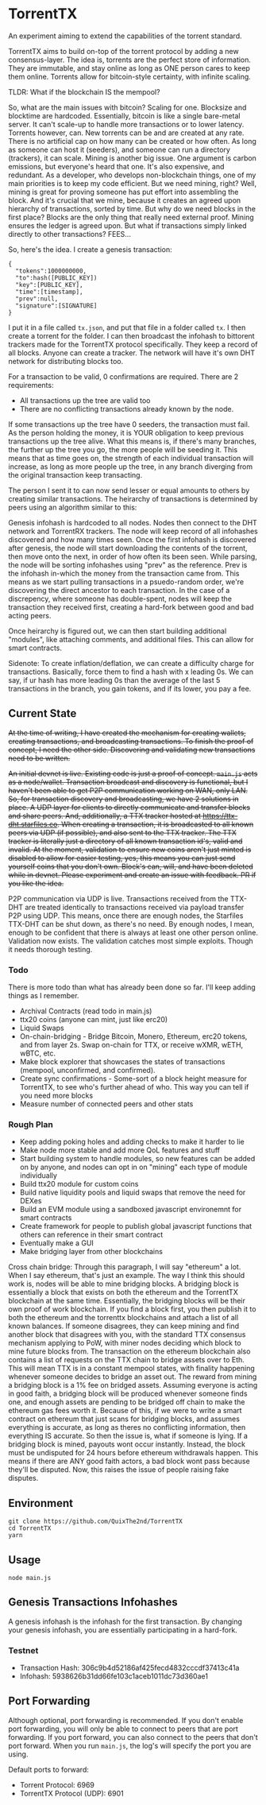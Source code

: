 # TorrentTX
An experiment aiming to extend the capabilities of the torrent standard.

TorrentTX aims to build on-top of the torrent protocol by adding a new consensus-layer. The idea is, torrents are the perfect store of information. They are immutable, and stay online as long as ONE person cares to keep them online. Torrents allow for bitcoin-style certainty, with infinite scaling.

TLDR: What if the blockchain IS the mempool?

So, what are the main issues with bitcoin?
Scaling for one. Blocksize and blocktime are hardcoded. Essentially, bitcoin is like a single bare-metal server. It can't scale-up to handle more transactions or to lower latency. Torrents however, can. New torrents can be and are created at any rate. There is no artificial cap on how many can be created or how often. As long as someone can host it (seeders), and someone can run a directory (trackers), it can scale.
Mining is another big issue. One argument is carbon emissions, but everyone's heard that one. It's also expensive, and redundant. As a developer, who develops non-blockchain things, one of my main priorities is to keep my code efficient. But we need mining, right? Well, mining is great for proving someone has put effort into assembling the block. And it's crucial that we mine, because it creates an agreed upon hierarchy of transactions, sorted by time. But why do we need blocks in the first place? Blocks are the only thing that really need external proof. Mining ensures the ledger is agreed upon. But what if transactions simply linked directly to other transactions?
FEES...

So, here's the idea.
I create a genesis transaction:
```
{
  "tokens":1000000000,
  "to":hash([PUBLIC_KEY])
  "key":[PUBLIC_KEY],
  "time":[timestamp],
  "prev":null,
  "signature":[SIGNATURE]
}
```
I put it in a file called `tx.json`, and put that file in a folder called `tx`. I then create a torrent for the folder.
I can then broadcast the infohash to bittorent trackers made for the TorrentTX protocol specifically. They keep a record of all blocks. Anyone can create a tracker. The network will have it's own DHT network for distributing blocks too.

For a transaction to be valid, 0 confirmations are required. There are 2 requirements:
- All transactions up the tree are valid too
- There are no conflicting transactions already known by the node.

If some transactions up the tree have 0 seeders, the transaction must fail. As the person holding the money, it is YOUR obligation to keep previous transactions up the tree alive. What this means is, if there's many branches, the further up the tree you go, the more people will be seeding it. This means that as time goes on, the strength of each individual transaction will increase, as long as more people up the tree, in any branch diverging from the original transaction keep transacting.

The person I sent it to can now send lesser or equal amounts to others by creating similar transactions. The heirarchy of transactions is determined by peers using an algorithm similar to this:

Genesis infohash is hardcoded to all nodes. Nodes then connect to the DHT network and TorrentRX trackers. The node will keep record of all infohashes discovered and how many times seen. Once the first infohash is discovered after genesis, the node will start downloading the contents of the torrent, then move onto the next, in order of how often its been seen. While parsing, the node will be sorting infohashes using "prev" as the reference. Prev is the infohash in-which the money from the transaction came from. This means as we start pulling transactions in a psuedo-random order, we're discovering the direct ancestor to each transaction. In the case of a discrepency, where someone has double-spent, nodes will keep the transaction they received first, creating a hard-fork between good and bad acting peers.

Once heirarchy is figured out, we can then start building additional "modules", like attaching comments, and additional files. This can allow for smart contracts.

Sidenote:
To create inflation/deflation, we can create a difficulty charge for transactions. Basically, force them to find a hash with x leading 0s. We can say, if ur hash has more leading 0s than the average of the last 5 transactions in the branch, you gain tokens, and if its lower, you pay a fee.

## Current State
~~At the time of writing, I have created the mechanism for creating wallets, creating transactions, and broadcasting transactions. To finish the proof of concept, I need the other side. Discovering and validating new transactions need to be written.~~

~~An initial devnet is live. Existing code is just a proof of concept. `main.js` acts as a node/wallet. Transaction broadcast and discovery is functional, but I haven't been able to get P2P communication working on WAN, only LAN. So, for transaction discovery and broadcasting, we have 2 solutions in place. A UDP layer for clients to directly communicate and transfer blocks and share peers. And, additionally, a TTX tracker hosted at https://ttx-dht.starfiles.co. When creating a transaction, it is broadcasted to all known peers via UDP (if possible), and also sent to the TTX tracker. The TTX tracker is literally just a directory of all known transaction id's, valid and invalid. At the moment, validation to ensure new coins aren't just minted is disabled to allow for easier testing, yes, this means you can just send yourself coins that you don't own. Block's can, will, and have been deleted while in devnet. Please experiment and create an issue with feedback. PR if you like the idea.~~

P2P communication via UDP is live. Transactions received from the TTX-DHT are treated identically to transactions received via payload transfer P2P using UDP. This means, once there are enough nodes, the Starfiles TTX-DHT can be shut down, as there's no need. By enough nodes, I mean, enough to be confident that there is always at least one other person online. Validation now exists. The validation catches most simple exploits. Though it needs thorough testing.

### Todo
There is more todo than what has already been done so far. I'll keep adding things as I remember.
- Archival Contracts (read todo in main.js)
- ttx20 coins (anyone can mint, just like erc20)
- Liquid Swaps
- On-chain-bridging - Bridge Bitcoin, Monero, Ethereum, erc20 tokens, and from layer 2s. Swap on-chain for TTX, or receive wXMR, wETH, wBTC, etc.
- Make block explorer that showcases the states of transactions (mempool, unconfirmed, and confirmed).
- Create sync confirmations - Some-sort of a block height measure for TorrentTX, to see who's further ahead of who. This way you can tell if you need more blocks
- Measure number of connected peers and other stats

### Rough Plan
- Keep adding poking holes and adding checks to make it harder to lie
- Make node more stable and add more QoL features and stuff
- Start building system to handle modules, so new features can be added on by anyone, and nodes can opt in on "mining" each type of module individually
- Build ttx20 module for custom coins
- Build native liquidity pools and liquid swaps that remove the need for DEXes
- Build an EVM module using a sandboxed javascript environemnt for smart contracts
- Create framework for people to publish global javascript functions that others can reference in their smart contract
- Eventually make a GUI
- Make bridging layer from other blockchains

Cross chain bridge:
Through this paragraph, I will say "ethereum" a lot. When I say ethereum, that's just an example.
The way I think this should work is, nodes will be able to mine bridging blocks. A bridging block is essentially a block that exists on both the ethereum and the TorrentTX blockchain at the same time. Essentially, the bridging blocks will be their own proof of work blockchain. If you find a block first, you then publish it to both the ethereum and the torrenttx blockchains and attach a list of all known balances. If someone disagrees, they can keep mining and find another block that disagrees with you, with the standard TTX consensus mechanism applying to PoW, with miner nodes deciding which block to mine future blocks from. The transaction on the ethereum blockchain also contains a list of requests on the TTX chain to bridge assets over to Eth. This will mean TTX is in a constant mempool states, with finality happening whenever someone decides to bridge an asset out. The reward from mining a bridging block is a 1% fee on bridged assets. Assuming everyone is acting in good faith, a bridging block will be produced whenever someone finds one, and enough assets are pending to be bridged off chain to make the ethereum gas fees worth it. Because of this, if we were to write a smart contract on ethereum that just scans for bridging blocks, and assumes everything is accurate, as long as theres no conflicting information, then everything IS accurate. So then the issue is, what if someone is lying. If a bridging block is mined, payouts wont occur instantly. Instead, the block must be undisputed for 24 hours before ethereum withdrawals happen. This means if there are ANY good faith actors, a bad block wont pass because they'll be disputed. Now, this raises the issue of people raising fake disputes.

## Environment
```
git clone https://github.com/QuixThe2nd/TorrentTX
cd TorrentTX
yarn
```

## Usage
```
node main.js
```

## Genesis Transactions Infohashes
A genesis infohash is the infohash for the first transaction. By changing your genesis infohash, you are essentially participating in a hard-fork.
### Testnet
- Transaction Hash: 306c9b4d52186af425fecd4832cccdf37413c41a
- Infohash: 5938626b31dd66fe103c1aceb1011dc73d360ae1

## Port Forwarding
Although optional, port forwarding is recommended. If you don't enable port forwarding, you will only be able to connect to peers that are port forwarding. If you port forward, you can also connect to the peers that don't port forward. When you run `main.js`, the log's will specify the port you are using.

Default ports to forward:
- Torrent Protocol: 6969
- TorrentTX Protocol (UDP): 6901